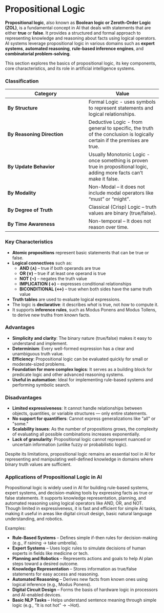 # Propositional Logic

**Propositional logic**, also known as **Boolean logic or Zeroth-Order Logic (ZOL)**, is a fundamental concept in AI that deals with statements that are either **true** or **false**. It provides a structured and formal approach to representing knowledge and reasoning about facts using logical operators. AI systems leverage propositional logic in various domains such as **expert systems**, **automated reasoning**, **rule-based inference engines**, and **combinatorial problem-solving**.

This section explores the basics of propositional logic, its key components, core characteristics, and its role in artificial intelligence systems.

### **Classification**

<table><thead><tr><th width="249.6953125">Category</th><th>Value</th></tr></thead><tbody><tr><td><strong>By Structure</strong></td><td>Formal Logic - uses symbols to represent statements and logical relationships.</td></tr><tr><td><strong>By Reasoning Direction</strong></td><td>Deductive Logic - from general to specific, the truth of the conclusion is logically certain if the premises are true.</td></tr><tr><td><strong>By Update Behavior</strong></td><td>Usually Monotonic Logic - once something is proven true in propositional logic, adding more facts can’t make it false.</td></tr><tr><td><strong>By Modality</strong></td><td>Non-Modal – it does not include modal operators like “must” or “might”.</td></tr><tr><td><strong>By Degree of Truth</strong></td><td>Classical (Crisp) Logic – truth values are binary (true/false).</td></tr><tr><td><strong>By Time Awareness</strong></td><td>Non-temporal – It does not reason over time.</td></tr></tbody></table>

### **Key Characteristics**

* **Atomic propositions** represent basic statements that can be true or false.
* **Logical connectives** such as:
  * **AND (∧)** – true if both operands are true
  * **OR (∨)** – true if at least one operand is true
  * **NOT (¬)** – negates the truth value
  * **IMPLICATION (→)** – expresses conditional relationships
  * **BICONDITIONAL (↔)** – true when both sides have the same truth value
* **Truth tables** are used to evaluate logical expressions.
* The logic is **declarative**: it describes _what_ is true, not _how_ to compute it.
* It supports **inference rules**, such as Modus Ponens and Modus Tollens, to derive new truths from known facts.

### **Advantages**

* **Simplicity and clarity**: The binary nature (true/false) makes it easy to understand and implement.
* **Determinism**: Every well-formed expression has a clear and unambiguous truth value.
* **Efficiency**: Propositional logic can be evaluated quickly for small or moderate-sized problems.
* **Foundation for more complex logics**: It serves as a building block for predicate logic and other advanced reasoning systems.
* **Useful in automation**: Ideal for implementing rule-based systems and performing symbolic search.

### **Disadvantages**

* **Limited expressiveness**: It cannot handle relationships between objects, quantities, or variable structures — only entire statements.
* **No support for quantifiers**: Cannot express generalizations like "all" or "some."
* **Scalability issues**: As the number of propositions grows, the complexity of evaluating all possible combinations increases exponentially.
* **Lack of granularity**: Propositional logic cannot represent nuanced or uncertain information (unlike fuzzy or probabilistic logic).

Despite its limitations, propositional logic remains an essential tool in AI for representing and manipulating well-defined knowledge in domains where binary truth values are sufficient.

### **Applications of** Propositional **Logic in AI**

Propositional logic is widely used in AI for building rule-based systems, expert systems, and decision-making tools by expressing facts as true or false statements. It supports knowledge representation, planning, and automated reasoning using logical operators like AND, OR, and NOT. Though limited in expressiveness, it is fast and efficient for simple AI tasks, making it useful in areas like digital circuit design, basic natural language understanding, and robotics.

Examples:

* **Rule-Based Systems** – Defines simple if-then rules for decision-making (e.g., if raining → take umbrella).
* **Expert Systems** – Uses logic rules to simulate decisions of human experts in fields like medicine or tech.
* **Planning and Robotics** – Represents actions and goals to help AI plan steps toward a desired outcome.
* **Knowledge Representation** – Stores information as true/false statements for easy access and reasoning.
* **Automated Reasoning** – Derives new facts from known ones using logical inference (e.g., Modus Ponens).
* **Digital Circuit Design** – Forms the basis of hardware logic in processors and AI-enabled devices.
* **Basic NLP Tasks** – Helps understand sentence meaning through simple logic (e.g., “It is not hot” → ¬Hot).
